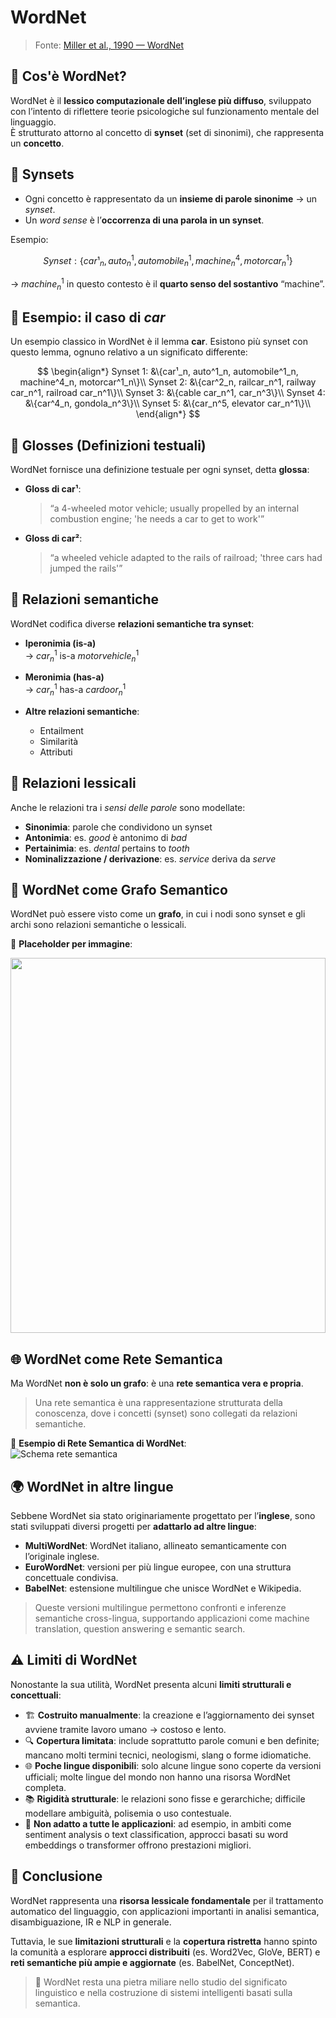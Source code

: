 # WordNet

> Fonte: [Miller et al., 1990 — WordNet](https://wordnet.princeton.edu/)

## 🧠 Cos'è WordNet?

WordNet è il **lessico computazionale dell’inglese più diffuso**, sviluppato con l’intento di riflettere teorie psicologiche sul funzionamento mentale del linguaggio.  
È strutturato attorno al concetto di **synset** (set di sinonimi), che rappresenta un **concetto**.

## 🧩 Synsets

- Ogni concetto è rappresentato da un **insieme di parole sinonime** → un *synset*.
- Un *word sense* è l’**occorrenza di una parola in un synset**.

Esempio:

$$
Synset: \{car¹_n, auto^1_n, automobile^1_n, machine^4_n, motorcar^1_n\}
$$

→ $machine^1_n$ in questo contesto è il **quarto senso del sostantivo** “machine”.

## 🚗 Esempio: il caso di *car*

Un esempio classico in WordNet è il lemma **car**. Esistono più synset con questo lemma, ognuno relativo a un significato differente:

$$
\begin{align*}
Synset 1: &\{car¹_n, auto^1_n, automobile^1_n, machine^4_n, motorcar^1_n\}\\
Synset 2: &\{car^2_n, railcar_n^1, railway car_n^1, railroad car_n^1\}\\
Synset 3: &\{cable car_n^1, car_n^3\}\\
Synset 4: &\{car^4_n, gondola_n^3\}\\
Synset 5: &\{car_n^5, elevator car_n^1\}\\
\end{align*}
$$

## 📝 Glosses (Definizioni testuali)

WordNet fornisce una definizione testuale per ogni synset, detta **glossa**:

- **Gloss di car¹**:
  > “a 4-wheeled motor vehicle; usually propelled by an internal combustion engine; 'he needs a car to get to work'”

- **Gloss di car²**:
  > “a wheeled vehicle adapted to the rails of railroad; 'three cars had jumped the rails'”

## 🔗 Relazioni semantiche

WordNet codifica diverse **relazioni semantiche tra synset**:

- **Iperonimia (is-a)**  
  → $car^1_n$ is-a $motor vehicle_n^1$

- **Meronimia (has-a)**  
  → $car^1_n$ has-a $car door^1_n$

- **Altre relazioni semantiche**:
  - Entailment
  - Similarità
  - Attributi

## 🧬 Relazioni lessicali

Anche le relazioni tra i *sensi delle parole* sono modellate:

- **Sinonimia**: parole che condividono un synset  
- **Antonimia**: es. $good$ è antonimo di $bad$  
- **Pertainimia**: es. $dental$ pertains to $tooth$  
- **Nominalizzazione / derivazione**: es. $service$ deriva da $serve$

## 🔄 WordNet come Grafo Semantico

WordNet può essere visto come un **grafo**, in cui i nodi sono synset e gli archi sono relazioni semantiche o lessicali.

📌 **Placeholder per immagine**:

<img src="/static/images/tikz/b06bb0bacf179b9d5af5dd94aeebc520.svg" style="width: 100%; height: auto; max-height: 600px;" class="tikz-svg" />

## 🌐 WordNet come Rete Semantica

Ma WordNet **non è solo un grafo**: è una **rete semantica vera e propria**.

> Una rete semantica è una rappresentazione strutturata della conoscenza, dove i concetti (synset) sono collegati da relazioni semantiche.

📌 **Esempio di Rete Semantica di WordNet**:  
![Schema rete semantica](https://www.researchgate.net/profile/Mohamed-Menai/publication/281892834/figure/fig1/AS:347228821573632@1459797210842/Example-of-a-semantic-network-in-wordnet_W640.jpg)

## 🌍 WordNet in altre lingue

Sebbene WordNet sia stato originariamente progettato per l’**inglese**, sono stati sviluppati diversi progetti per **adattarlo ad altre lingue**:

- **MultiWordNet**: WordNet italiano, allineato semanticamente con l’originale inglese.
- **EuroWordNet**: versioni per più lingue europee, con una struttura concettuale condivisa.
- **BabelNet**: estensione multilingue che unisce WordNet e Wikipedia.

> Queste versioni multilingue permettono confronti e inferenze semantiche cross-lingua, supportando applicazioni come machine translation, question answering e semantic search.

## ⚠️ Limiti di WordNet

Nonostante la sua utilità, WordNet presenta alcuni **limiti strutturali e concettuali**:

- 🏗️ **Costruito manualmente**: la creazione e l’aggiornamento dei synset avviene tramite lavoro umano → costoso e lento.
- 🔍 **Copertura limitata**: include soprattutto parole comuni e ben definite; mancano molti termini tecnici, neologismi, slang o forme idiomatiche.
- 🌐 **Poche lingue disponibili**: solo alcune lingue sono coperte da versioni ufficiali; molte lingue del mondo non hanno una risorsa WordNet completa.
- 📚 **Rigidità strutturale**: le relazioni sono fisse e gerarchiche; difficile modellare ambiguità, polisemia o uso contestuale.
- 🔄 **Non adatto a tutte le applicazioni**: ad esempio, in ambiti come sentiment analysis o text classification, approcci basati su word embeddings o transformer offrono prestazioni migliori.

## 📌 Conclusione

WordNet rappresenta una **risorsa lessicale fondamentale** per il trattamento automatico del linguaggio, con applicazioni importanti in analisi semantica, disambiguazione, IR e NLP in generale.

Tuttavia, le sue **limitazioni strutturali** e la **copertura ristretta** hanno spinto la comunità a esplorare **approcci distribuiti** (es. Word2Vec, GloVe, BERT) e **reti semantiche più ampie e aggiornate** (es. BabelNet, ConceptNet).

> 🧠 WordNet resta una pietra miliare nello studio del significato linguistico e nella costruzione di sistemi intelligenti basati sulla semantica.
